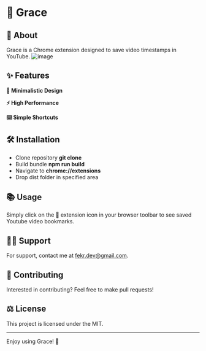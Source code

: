 # 🚀 Grace

## 📖 About
Grace is a Chrome extension designed to save video timestamps in YouTube.
![image](https://github.com/fe-kr/grace/assets/166660204/e69c1c5b-3cc2-4238-bc34-85cfc0e0e320)


## ✨ Features
**🎨 Minimalistic Design**

**⚡ High Performance**

**⌨️ Simple Shortcuts**

## 🛠 Installation
- Clone repository **git clone**
- Build bundle **npm run build**
- Navigate to **chrome://extensions** 
- Drop dist folder in specified area

## 📚 Usage
Simply click on the 🧩 extension icon in your browser toolbar to see saved Youtube video bookmarks. 

## 🙋‍♂️ Support
For support, contact me at fekr.dev@gmail.com.

## 👥 Contributing
Interested in contributing? 
Feel free to make pull requests!

## ⚖️ License
This project is licensed under the MIT.

---

Enjoy using Grace! 💖
